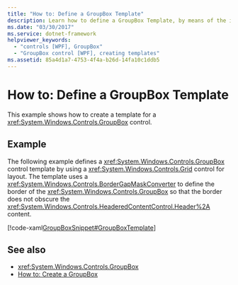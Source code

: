 ```yaml
---
title: "How to: Define a GroupBox Template"
description: Learn how to define a GroupBox Template, by means of the included example in XAML. See also how to create a GroupBox.
ms.date: "03/30/2017"
ms.service: dotnet-framework
helpviewer_keywords:
  - "controls [WPF], GroupBox"
  - "GroupBox control [WPF], creating templates"
ms.assetid: 85a4d1a7-4753-4f4a-b26d-14fa10c1ddb5
---
```

# How to: Define a GroupBox Template

This example shows how to create a template for a <xref:System.Windows.Controls.GroupBox> control.

## Example

The following example defines a <xref:System.Windows.Controls.GroupBox> control template by using a <xref:System.Windows.Controls.Grid> control for layout. The template uses a <xref:System.Windows.Controls.BorderGapMaskConverter> to define the border of the <xref:System.Windows.Controls.GroupBox> so that the border does not obscure the <xref:System.Windows.Controls.HeaderedContentControl.Header%2A> content.

[!code-xaml[GroupBoxSnippet#GroupBoxTemplate](~/samples/snippets/csharp/VS_Snippets_Wpf/GroupBoxSnippet/CS/Window1.xaml#groupboxtemplate)]

## See also

- <xref:System.Windows.Controls.GroupBox>
- [How to: Create a GroupBox](/previous-versions/dotnet/netframework-3.5/ms748321(v=vs.90))
